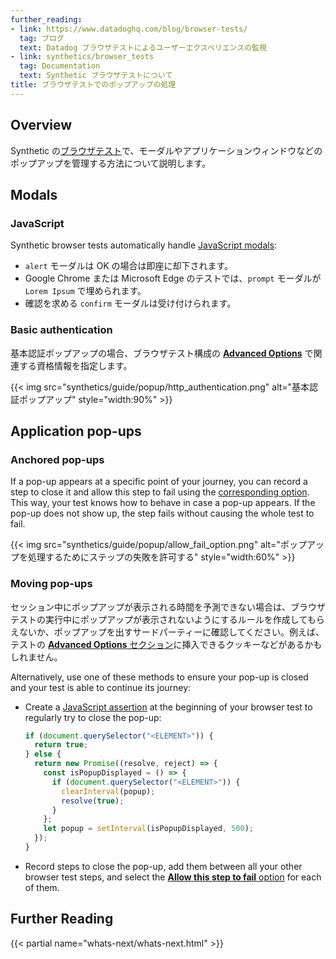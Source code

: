 ```yaml
---
further_reading:
- link: https://www.datadoghq.com/blog/browser-tests/
  tag: ブログ
  text: Datadog ブラウザテストによるユーザーエクスペリエンスの監視
- link: synthetics/browser_tests
  tag: Documentation
  text: Synthetic ブラウザテストについて
title: ブラウザテストでのポップアップの処理
---
```

## Overview

Synthetic の[ブラウザテスト][5]で、モーダルやアプリケーションウィンドウなどのポップアップを管理する方法について説明します。

## Modals

### JavaScript

Synthetic browser tests automatically handle [JavaScript modals][1]:

 - `alert` モーダルは OK の場合は即座に却下されます。
 - Google Chrome または Microsoft Edge のテストでは、`prompt` モーダルが `Lorem Ipsum` で埋められます。
 - 確認を求める `confirm` モーダルは受け付けられます。

### Basic authentication

基本認証ポップアップの場合、ブラウザテスト構成の [**Advanced Options**][2] で関連する資格情報を指定します。

{{< img src="synthetics/guide/popup/http_authentication.png" alt="基本認証ポップアップ" style="width:90%" >}}

## Application pop-ups

### Anchored pop-ups

If a pop-up appears at a specific point of your journey, you can record a step to close it and allow this step to fail using the [corresponding option][3]. This way, your test knows how to behave in case a pop-up appears. If the pop-up does not show up, the step fails without causing the whole test to fail. 

{{< img src="synthetics/guide/popup/allow_fail_option.png" alt="ポップアップを処理するためにステップの失敗を許可する" style="width:60%" >}}

### Moving pop-ups

セッション中にポップアップが表示される時間を予測できない場合は、ブラウザテストの実行中にポップアップが表示されないようにするルールを作成してもらえないか、ポップアップを出すサードパーティーに確認してください。例えば、テストの [**Advanced Options** セクション][2]に挿入できるクッキーなどがあるかもしれません。

Alternatively, use one of these methods to ensure your pop-up is closed and your test is able to continue its journey:
  * Create a [JavaScript assertion][4] at the beginning of your browser test to regularly try to close the pop-up:

    ```javascript
    if (document.querySelector("<ELEMENT>")) {
      return true;
    } else {
      return new Promise((resolve, reject) => {
        const isPopupDisplayed = () => {
          if (document.querySelector("<ELEMENT>")) {
            clearInterval(popup);
            resolve(true);
          }
        };
        let popup = setInterval(isPopupDisplayed, 500);
      });
    }
    ```

  * Record steps to close the pop-up, add them between all your other browser test steps, and select the [**Allow this step to fail** option][3] for each of them.

## Further Reading

{{< partial name="whats-next/whats-next.html" >}}

[1]: https://javascript.info/alert-prompt-confirm
[2]: /ja/synthetics/browser_tests/#test-configuration
[3]: /ja/synthetics/browser_tests/advanced_options/#optional-step
[4]: /ja/synthetics/browser_tests/actions#test-your-ui-with-custom-javascript
[5]: /ja/synthetics/browser_tests